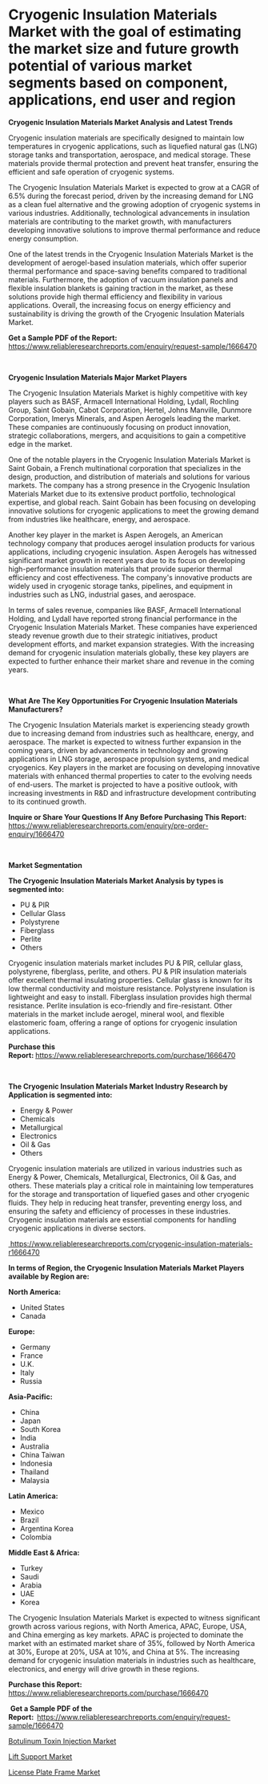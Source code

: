 <p><h1>Cryogenic Insulation Materials Market with the goal of estimating the market size and future growth potential of various market segments based on component, applications, end user and region</h1></p><p><strong>Cryogenic Insulation Materials Market Analysis and Latest Trends</strong></p>
<p><p>Cryogenic insulation materials are specifically designed to maintain low temperatures in cryogenic applications, such as liquefied natural gas (LNG) storage tanks and transportation, aerospace, and medical storage. These materials provide thermal protection and prevent heat transfer, ensuring the efficient and safe operation of cryogenic systems.</p><p>The Cryogenic Insulation Materials Market is expected to grow at a CAGR of 6.5% during the forecast period, driven by the increasing demand for LNG as a clean fuel alternative and the growing adoption of cryogenic systems in various industries. Additionally, technological advancements in insulation materials are contributing to the market growth, with manufacturers developing innovative solutions to improve thermal performance and reduce energy consumption.</p><p>One of the latest trends in the Cryogenic Insulation Materials Market is the development of aerogel-based insulation materials, which offer superior thermal performance and space-saving benefits compared to traditional materials. Furthermore, the adoption of vacuum insulation panels and flexible insulation blankets is gaining traction in the market, as these solutions provide high thermal efficiency and flexibility in various applications. Overall, the increasing focus on energy efficiency and sustainability is driving the growth of the Cryogenic Insulation Materials Market.</p></p>
<p><strong>Get a Sample PDF of the Report:&nbsp;</strong> <a href="https://www.reliableresearchreports.com/enquiry/request-sample/1666470">https://www.reliableresearchreports.com/enquiry/request-sample/1666470</a></p>
<p>&nbsp;</p>
<p><strong>Cryogenic Insulation Materials Major Market Players</strong></p>
<p><p>The Cryogenic Insulation Materials Market is highly competitive with key players such as BASF, Armacell International Holding, Lydall, Rochling Group, Saint Gobain, Cabot Corporation, Hertel, Johns Manville, Dunmore Corporation, Imerys Minerals, and Aspen Aerogels leading the market. These companies are continuously focusing on product innovation, strategic collaborations, mergers, and acquisitions to gain a competitive edge in the market.</p><p>One of the notable players in the Cryogenic Insulation Materials Market is Saint Gobain, a French multinational corporation that specializes in the design, production, and distribution of materials and solutions for various markets. The company has a strong presence in the Cryogenic Insulation Materials Market due to its extensive product portfolio, technological expertise, and global reach. Saint Gobain has been focusing on developing innovative solutions for cryogenic applications to meet the growing demand from industries like healthcare, energy, and aerospace.</p><p>Another key player in the market is Aspen Aerogels, an American technology company that produces aerogel insulation products for various applications, including cryogenic insulation. Aspen Aerogels has witnessed significant market growth in recent years due to its focus on developing high-performance insulation materials that provide superior thermal efficiency and cost effectiveness. The company's innovative products are widely used in cryogenic storage tanks, pipelines, and equipment in industries such as LNG, industrial gases, and aerospace.</p><p>In terms of sales revenue, companies like BASF, Armacell International Holding, and Lydall have reported strong financial performance in the Cryogenic Insulation Materials Market. These companies have experienced steady revenue growth due to their strategic initiatives, product development efforts, and market expansion strategies. With the increasing demand for cryogenic insulation materials globally, these key players are expected to further enhance their market share and revenue in the coming years.</p></p>
<p>&nbsp;</p>
<p><strong>What Are The Key Opportunities For Cryogenic Insulation Materials Manufacturers?</strong></p>
<p><p>The Cryogenic Insulation Materials market is experiencing steady growth due to increasing demand from industries such as healthcare, energy, and aerospace. The market is expected to witness further expansion in the coming years, driven by advancements in technology and growing applications in LNG storage, aerospace propulsion systems, and medical cryogenics. Key players in the market are focusing on developing innovative materials with enhanced thermal properties to cater to the evolving needs of end-users. The market is projected to have a positive outlook, with increasing investments in R&D and infrastructure development contributing to its continued growth.</p></p>
<p><strong>Inquire or Share Your Questions If Any Before Purchasing This Report:</strong> <a href="https://www.reliableresearchreports.com/enquiry/pre-order-enquiry/1666470">https://www.reliableresearchreports.com/enquiry/pre-order-enquiry/1666470</a></p>
<p>&nbsp;</p>
<p><strong>Market Segmentation</strong></p>
<p><strong>The Cryogenic Insulation Materials Market Analysis by types is segmented into:</strong></p>
<p><ul><li>PU & PIR</li><li>Cellular Glass</li><li>Polystyrene</li><li>Fiberglass</li><li>Perlite</li><li>Others</li></ul></p>
<p><p>Cryogenic insulation materials market includes PU & PIR, cellular glass, polystyrene, fiberglass, perlite, and others. PU & PIR insulation materials offer excellent thermal insulating properties. Cellular glass is known for its low thermal conductivity and moisture resistance. Polystyrene insulation is lightweight and easy to install. Fiberglass insulation provides high thermal resistance. Perlite insulation is eco-friendly and fire-resistant. Other materials in the market include aerogel, mineral wool, and flexible elastomeric foam, offering a range of options for cryogenic insulation applications.</p></p>
<p><strong>Purchase this Report:&nbsp;</strong><a href="https://www.reliableresearchreports.com/purchase/1666470">https://www.reliableresearchreports.com/purchase/1666470</a></p>
<p>&nbsp;</p>
<p><strong>The Cryogenic Insulation Materials Market Industry Research by Application is segmented into:</strong></p>
<p><ul><li>Energy & Power</li><li>Chemicals</li><li>Metallurgical</li><li>Electronics</li><li>Oil & Gas</li><li>Others</li></ul></p>
<p><p>Cryogenic insulation materials are utilized in various industries such as Energy & Power, Chemicals, Metallurgical, Electronics, Oil & Gas, and others. These materials play a critical role in maintaining low temperatures for the storage and transportation of liquefied gases and other cryogenic fluids. They help in reducing heat transfer, preventing energy loss, and ensuring the safety and efficiency of processes in these industries. Cryogenic insulation materials are essential components for handling cryogenic applications in diverse sectors.</p></p>
<p><a href="https://www.reliableresearchreports.com/cryogenic-insulation-materials-r1666470">&nbsp;https://www.reliableresearchreports.com/cryogenic-insulation-materials-r1666470</a></p>
<p><strong>In terms of Region, the Cryogenic Insulation Materials Market Players available by Region are:</strong></p>
<p>
    <p> <strong> North America: </strong>
        <ul>
            <li>United States</li>
            <li>Canada</li>
        </ul>
        </p> 
    <p> <strong> Europe: </strong>
        <ul>
            <li>Germany</li>
            <li>France</li>
            <li>U.K.</li>
            <li>Italy</li>
            <li>Russia</li>
        </ul>
        </p> 
    <p> <strong> Asia-Pacific: </strong>
        <ul>
            <li>China</li>
            <li>Japan</li>
            <li>South Korea</li>
            <li>India</li>
            <li>Australia</li>
            <li>China Taiwan</li>
            <li>Indonesia</li>
            <li>Thailand</li>
            <li>Malaysia</li>
        </ul>
        </p> 
    <p> <strong> Latin America: </strong>
        <ul>
            <li>Mexico</li>
            <li>Brazil</li>
            <li>Argentina Korea</li>
            <li>Colombia</li>
        </ul>
        </p> 
    <p> <strong> Middle East & Africa: </strong>
        <ul>
            <li>Turkey</li>
            <li>Saudi</li>
            <li>Arabia</li>
            <li>UAE</li>
            <li>Korea</li>
        </ul>
    </p>
    </p>
<p><p>The Cryogenic Insulation Materials Market is expected to witness significant growth across various regions, with North America, APAC, Europe, USA, and China emerging as key markets. APAC is projected to dominate the market with an estimated market share of 35%, followed by North America at 30%, Europe at 20%, USA at 10%, and China at 5%. The increasing demand for cryogenic insulation materials in industries such as healthcare, electronics, and energy will drive growth in these regions.</p></p>
<p><strong>Purchase this Report: </strong><a href="https://www.reliableresearchreports.com/purchase/1666470">https://www.reliableresearchreports.com/purchase/1666470</a></p>
<p>&nbsp;<strong>Get a Sample PDF of the Report:&nbsp;&nbsp;</strong><a href="https://www.reliableresearchreports.com/enquiry/request-sample/1666470">https://www.reliableresearchreports.com/enquiry/request-sample/1666470</a></p>
<p><strong></strong></p>
<p><p><a href="https://github.com/RickHolmes3/Market-Research-Report-List-4/blob/main/botulinum-toxin-injection-market.md">Botulinum Toxin Injection Market</a></p><p><a href="https://www.linkedin.com/pulse/lift-support-market-key-successful-business-strategy-forecast-cpore">Lift Support Market</a></p><p><a href="https://www.linkedin.com/pulse/license-plate-frame-market-comprehensive-assessment-type-application-m3sae">License Plate Frame Market</a></p></p>
